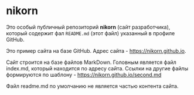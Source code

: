 # nikorn

Это особый публичный репозиторий **nikorn** (сайт разработчика), который содержит фал `README.md` (этот файл) указанный в профиле GitHub.

Это пример сайта на базе GitHub. Адрес сайта - https://nikorn.github.io.

Сайт строится на базе файлов MarkDown. Головным является файл index.md, который находится по адресу сайта. Ссылки на другие файлы формируются по шаблону - https://nikorn.github.io/second.md

Файл readme.md по умолчанию не является частью контента сайта.
